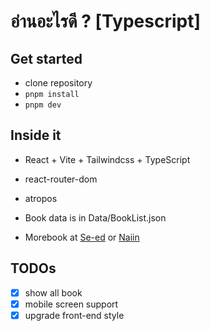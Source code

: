 # อ่านอะไรดี ? [Typescript]

## Get started

- clone repository
- `pnpm install`
- `pnpm dev`

## Inside it

- React + Vite + Tailwindcss + TypeScript
- react-router-dom
- atropos
- Book data is in Data/BookList.json

- Morebook at [Se-ed](https://www.se-ed.com/) or [Naiin](https://www.naiin.com/)

## TODOs

- [x] show all book
- [x] mobile screen support
- [x] upgrade front-end style
